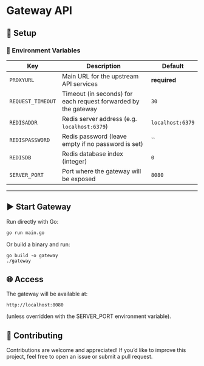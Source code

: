 # Gateway API

## 🚀 Setup

### 🔑 Environment Variables
| Key              | Description                                                                 | Default         |
|------------------|-----------------------------------------------------------------------------|-----------------|
| `PROXYURL`       | Main URL for the upstream API services                                      | **required**    |
| `REQUEST_TIMEOUT`| Timeout (in seconds) for each request forwarded by the gateway              | `30`            |
| `REDISADDR`      | Redis server address (e.g. `localhost:6379`)                                | `localhost:6379`|
| `REDISPASSWORD`  | Redis password (leave empty if no password is set)                          | ``              |
| `REDISDB`        | Redis database index (integer)                                              | `0`             |
| `SERVER_PORT`    | Port where the gateway will be exposed                                      | `8080`          |

---

## ▶️ Start Gateway

Run directly with Go:

```bash
go run main.go

```
Or build a binary and run:
```
go build -o gateway
./gateway
```


## 🌐 Access
The gateway will be available at:
```
http://localhost:8080
```
(unless overridden with the SERVER_PORT environment variable).

## 🤝 Contributing

Contributions are welcome and appreciated!
If you’d like to improve this project, feel free to open an issue or submit a pull request.